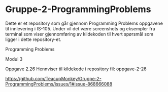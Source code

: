 # Gruppe-2-ProgrammingProblems
Dette er et repository som går gjennom Programming Problems oppgavene til innlevering i IS-105.
Under vil det være screenshots og eksempler fra terminal som viser gjennomføring av kildekoden til hvert spørsmål som ligger i dette repository-et.

Programming Problems

Modul 3

Oppgave 2.26
Hennviser til kildekode i repository fil: oppgave-2-26

https://github.com/TeacupMonkey/Gruppe-2-ProgrammingProblems/issues/1#issue-868666088

